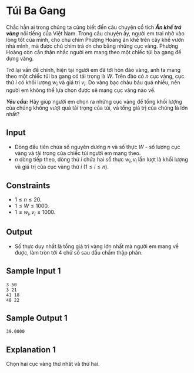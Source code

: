 # Túi Ba Gang

Chắc hẳn ai trong chúng ta cũng biết đến câu chuyện cổ tích ***Ăn khế trả vàng*** nổi tiếng của Việt Nam. Trong câu chuyện ấy, người em trai nhờ vào lòng tốt của mình, cho chú chim Phượng Hoàng ăn khế trên cây khế vườn nhà mình, mà được chú chim trả ơn cho bằng những cục vàng. Phượng Hoàng còn cẩn thận nhắc người em mang theo một chiếc túi ba gang để đựng vàng.

Trở lại vấn đề chính, hiện tại người em đã tới hòn đảo vàng, anh ta mang theo một chiếc túi ba gang có tải trọng là $W$. Trên đảo có $n$ cục vàng, cục thứ $i$ có khối lượng $w_i$ và giá trị $v_i$. Do vàng bạc châu báu quá nhiều, nên người em không thể lựa chọn được sẽ mang cục vàng nào về.

***Yêu cầu:*** Hãy giúp người em chọn ra những cục vàng để tổng khối lượng của chúng không vượt quá tải trọng của túi, và tổng giá trị của chúng là lớn nhất?

## Input

- Dòng đầu tiên chứa số nguyên dương $n$ và số thực $W$ - số lượng cục vàng và tải trọng của chiếc túi người em mang theo.
- $n$ dòng tiếp theo, dòng thứ $i$ chứa hai số thực $w_i, v_i$ lần lượt là khối lượng và giá trị của cục vàng thứ $i \ (1 \le i \le n)$.

## Constraints

- $1 \le n \le 20$.
- $1 \le W \le 1000$.
- $1 \le w_i, v_i \le 1000$.

## Output

- Số thực duy nhất là tổng giá trị vàng lớn nhất mà người em mang về được, làm tròn tới $4$ chữ số sau dấu chấm thập phân.

## Sample Input 1

```
3 50
3 21
41 18
48 22
```

## Sample Output 1

```
39.0000
```

## Explanation 1

Chọn hai cục vàng thứ nhất và thứ hai.


